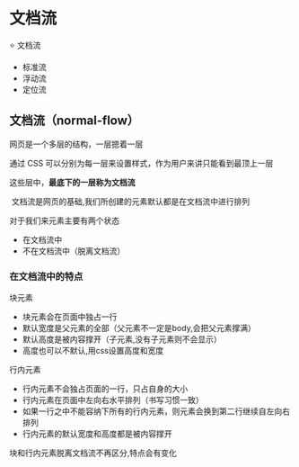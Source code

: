 # 文档流

⭐️ 文档流

- 标准流
- 浮动流
- 定位流

## 文档流（normal-flow）

网页是一个多层的结构，一层摁着一层

通过 CSS 可以分别为每一层来设置样式，作为用户来讲只能看到最顶上一层

这些层中，**最底下的一层称为文档流**

​		文档流是网页的基础,我们所创建的元素默认都是在文档流中进行排列

对于我们来元素主要有两个状态

- 在文档流中
- 不在文档流中（脱离文档流）

### 在文档流中的特点

 块元素

- 块元素会在页面中独占一行
- 默认宽度是父元素的全部（父元素不一定是body,会把父元素撑满）
- 默认高度是被内容撑开（子元素,没有子元素则不会显示）
- 高度也可以不默认,用css设置高度和宽度

行内元素

- 行内元素不会独占页面的一行，只占自身的大小
- 行内元素在页面中左向右水平排列（书写习惯一致）
- 如果一行之中不能容纳下所有的行内元素，则元素会换到第二行继续自左向右排列
- 行内元素的默认宽度和高度都是被内容撑开

块和行内元素脱离文档流不再区分,特点会有变化
